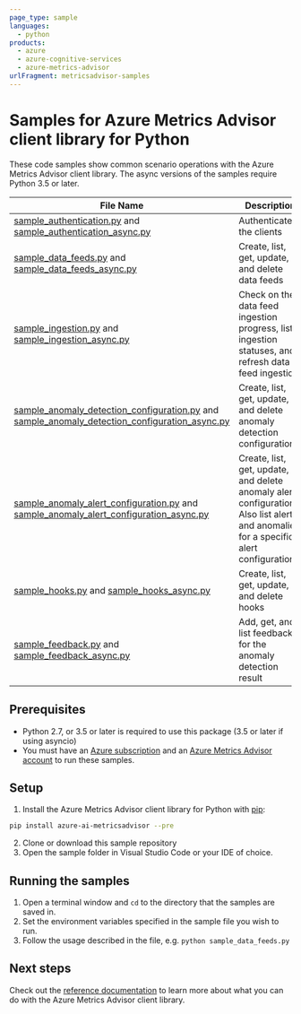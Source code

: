 ```yaml
---
page_type: sample
languages:
  - python
products:
  - azure
  - azure-cognitive-services
  - azure-metrics-advisor
urlFragment: metricsadvisor-samples
---
```


# Samples for Azure Metrics Advisor client library for Python

These code samples show common scenario operations with the Azure Metrics Advisor client library.
The async versions of the samples require Python 3.5 or later.

|**File Name**|**Description**|
|----------------|-------------|
|[sample_authentication.py][sample_authentication] and [sample_authentication_async.py][sample_authentication_async]|Authenticate the clients|
|[sample_data_feeds.py][sample_data_feeds] and [sample_data_feeds_async.py][sample_data_feeds_async]|Create, list, get, update, and delete data feeds|
|[sample_ingestion.py][sample_ingestion] and [sample_ingestion_async.py][sample_ingestion_async]|Check on the data feed ingestion progress, list ingestion statuses, and refresh data feed ingestion|
|[sample_anomaly_detection_configuration.py][sample_anomaly_detection_configuration] and [sample_anomaly_detection_configuration_async.py][sample_anomaly_detection_configuration_async]|Create, list, get, update, and delete anomaly detection configurations|
|[sample_anomaly_alert_configuration.py][sample_anomaly_alert_configuration] and [sample_anomaly_alert_configuration_async.py][sample_anomaly_alert_configuration_async]|Create, list, get, update, and delete anomaly alert configurations. Also list alerts and anomalies for a specific alert configuration.|
|[sample_hooks.py][sample_hooks] and [sample_hooks_async.py][sample_hooks_async]|Create, list, get, update, and delete hooks|
|[sample_feedback.py][sample_feedback] and [sample_feedback_async.py][sample_feedback_async]|Add, get, and list feedback for the anomaly detection result|


## Prerequisites
* Python 2.7, or 3.5 or later is required to use this package (3.5 or later if using asyncio)
* You must have an [Azure subscription][azure_subscription] and an
[Azure Metrics Advisor account][portal_metrics_advisor_account] to run these samples.

## Setup

1. Install the Azure Metrics Advisor client library for Python with [pip][pip]:

```bash
pip install azure-ai-metricsadvisor --pre
```

2. Clone or download this sample repository
3. Open the sample folder in Visual Studio Code or your IDE of choice.

## Running the samples

1. Open a terminal window and `cd` to the directory that the samples are saved in.
2. Set the environment variables specified in the sample file you wish to run.
3. Follow the usage described in the file, e.g. `python sample_data_feeds.py`

## Next steps

Check out the [reference documentation][reference_documentation] to learn more about
what you can do with the Azure Metrics Advisor client library.

[pip]: https://pypi.org/project/pip/
[azure_subscription]: https://azure.microsoft.com/free/
[portal_metrics_advisor_account]: https://ms.portal.azure.com/#create/Microsoft.CognitiveServicesMetricsAdvisor
[reference_documentation]: https://aka.ms/azsdk/python/metricsadvisor/docs

[sample_authentication]: https://aka.ms/azsdk/python/metricsadvisor/docs
[sample_authentication_async]: https://aka.ms/azsdk/python/metricsadvisor/docs
[sample_data_feeds]: https://aka.ms/azsdk/python/metricsadvisor/docs
[sample_data_feeds_async]: https://aka.ms/azsdk/python/metricsadvisor/docs
[sample_ingestion]: https://aka.ms/azsdk/python/metricsadvisor/docs
[sample_ingestion_async]: https://aka.ms/azsdk/python/metricsadvisor/docs
[sample_anomaly_detection_configuration]: https://aka.ms/azsdk/python/metricsadvisor/docs
[sample_anomaly_detection_configuration_async]: https://aka.ms/azsdk/python/metricsadvisor/docs
[sample_anomaly_alert_configuration]: https://aka.ms/azsdk/python/metricsadvisor/docs
[sample_anomaly_alert_configuration_async]: https://aka.ms/azsdk/python/metricsadvisor/docs
[sample_hooks]: https://aka.ms/azsdk/python/metricsadvisor/docs
[sample_hooks_async]: https://aka.ms/azsdk/python/metricsadvisor/docs
[sample_feedback]: https://aka.ms/azsdk/python/metricsadvisor/docs
[sample_feedback_async]: https://aka.ms/azsdk/python/metricsadvisor/docs
